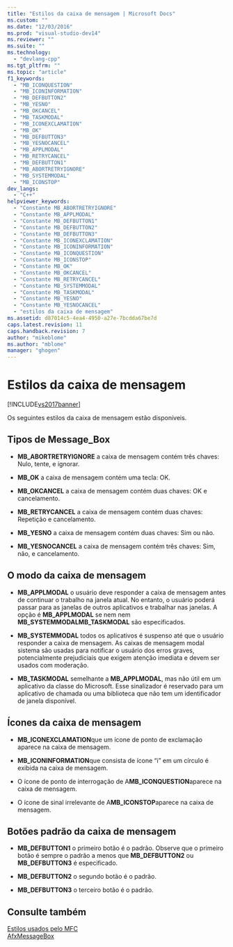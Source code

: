 ```yaml
---
title: "Estilos da caixa de mensagem | Microsoft Docs"
ms.custom: ""
ms.date: "12/03/2016"
ms.prod: "visual-studio-dev14"
ms.reviewer: ""
ms.suite: ""
ms.technology: 
  - "devlang-cpp"
ms.tgt_pltfrm: ""
ms.topic: "article"
f1_keywords: 
  - "MB_ICONQUESTION"
  - "MB_ICONINFORMATION"
  - "MB_DEFBUTTON2"
  - "MB_YESNO"
  - "MB_OKCANCEL"
  - "MB_TASKMODAL"
  - "MB_ICONEXCLAMATION"
  - "MB_OK"
  - "MB_DEFBUTTON3"
  - "MB_YESNOCANCEL"
  - "MB_APPLMODAL"
  - "MB_RETRYCANCEL"
  - "MB_DEFBUTTON1"
  - "MB_ABORTRETRYIGNORE"
  - "MB_SYSTEMMODAL"
  - "MB_ICONSTOP"
dev_langs: 
  - "C++"
helpviewer_keywords: 
  - "Constante MB_ABORTRETRYIGNORE"
  - "Constante MB_APPLMODAL"
  - "Constante MB_DEFBUTTON1"
  - "Constante MB_DEFBUTTON2"
  - "Constante MB_DEFBUTTON3"
  - "Constante MB_ICONEXCLAMATION"
  - "Constante MB_ICONINFORMATION"
  - "Constante MB_ICONQUESTION"
  - "Constante MB_ICONSTOP"
  - "Constante MB_OK"
  - "Constante MB_OKCANCEL"
  - "Constante MB_RETRYCANCEL"
  - "Constante MB_SYSTEMMODAL"
  - "Constante MB_TASKMODAL"
  - "Constante MB_YESNO"
  - "Constante MB_YESNOCANCEL"
  - "estilos da caixa de mensagem"
ms.assetid: d87014c5-4ea4-4950-a27e-7bcdda67be7d
caps.latest.revision: 11
caps.handback.revision: 7
author: "mikeblome"
ms.author: "mblome"
manager: "ghogen"
---
```

# Estilos da caixa de mensagem
[!INCLUDE[vs2017banner](../../assembler/inline/includes/vs2017banner.md)]

Os seguintes estilos da caixa de mensagem estão disponíveis.  
  
## Tipos de Message\_Box  
  
-   **MB\_ABORTRETRYIGNORE** a caixa de mensagem contém três chaves: Nulo, tente, e ignorar.  
  
-   **MB\_OK** a caixa de mensagem contém uma tecla: OK.  
  
-   **MB\_OKCANCEL** a caixa de mensagem contém duas chaves: OK e cancelamento.  
  
-   **MB\_RETRYCANCEL** a caixa de mensagem contém duas chaves: Repetição e cancelamento.  
  
-   **MB\_YESNO** a caixa de mensagem contém duas chaves: Sim ou não.  
  
-   **MB\_YESNOCANCEL** a caixa de mensagem contém três chaves: Sim, não, e cancelamento.  
  
## O modo da caixa de mensagem  
  
-   **MB\_APPLMODAL** o usuário deve responder a caixa de mensagem antes de continuar o trabalho na janela atual.  No entanto, o usuário poderá passar para as janelas de outros aplicativos e trabalhar nas janelas.  A opção é **MB\_APPLMODAL** se nem nem **MB\_SYSTEMMODALMB\_TASKMODAL** são especificados.  
  
-   **MB\_SYSTEMMODAL** todos os aplicativos é suspenso até que o usuário responder a caixa de mensagem.  As caixas de mensagem modal sistema são usadas para notificar o usuário dos erros graves, potencialmente prejudiciais que exigem atenção imediata e devem ser usados com moderação.  
  
-   **MB\_TASKMODAL** semelhante a **MB\_APPLMODAL**, mas não útil em um aplicativo da classe do Microsoft.  Esse sinalizador é reservado para um aplicativo de chamada ou uma biblioteca que não tem um identificador de janela disponível.  
  
## Ícones da caixa de mensagem  
  
-   **MB\_ICONEXCLAMATION**que um ícone de ponto de exclamação aparece na caixa de mensagem.  
  
-   **MB\_ICONINFORMATION**que consista de ícone “i” em um círculo é exibida na caixa de mensagem.  
  
-   O ícone de ponto de interrogação de A**MB\_ICONQUESTION**aparece na caixa de mensagem.  
  
-   O ícone de sinal irrelevante de A**MB\_ICONSTOP**aparece na caixa de mensagem.  
  
## Botões padrão da caixa de mensagem  
  
-   **MB\_DEFBUTTON1** o primeiro botão é o padrão.  Observe que o primeiro botão é sempre o padrão a menos que **MB\_DEFBUTTON2** ou **MB\_DEFBUTTON3** é especificado.  
  
-   **MB\_DEFBUTTON2** o segundo botão é o padrão.  
  
-   **MB\_DEFBUTTON3** o terceiro botão é o padrão.  
  
## Consulte também  
 [Estilos usados pelo MFC](../../mfc/reference/styles-used-by-mfc.md)   
 [AfxMessageBox](../Topic/AfxMessageBox.md)
